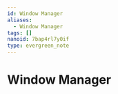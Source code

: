 ```yaml
---
id: Window Manager
aliases:
  - Window Manager
tags: []
nanoid: 7bap4rl7y0if
type: evergreen_note
---
```


# Window Manager


